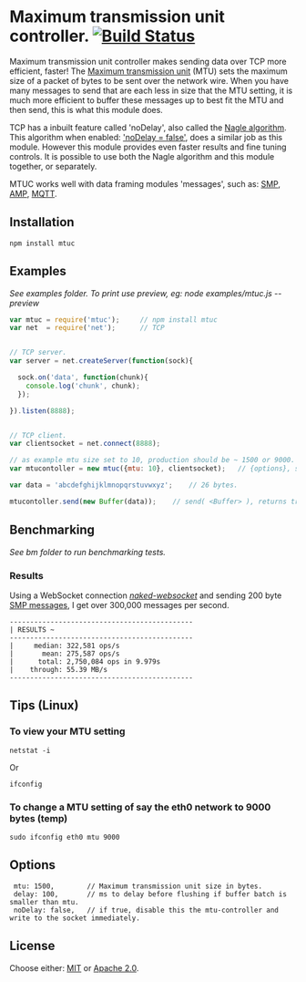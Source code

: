 # Maximum transmission unit controller. [![Build Status](https://api.travis-ci.org/fluidecho/mtuc.png)](https://travis-ci.org/fluidecho/mtuc)

Maximum transmission unit controller makes sending data over TCP more efficient, faster! The 
[Maximum transmission unit](https://en.wikipedia.org/wiki/Maximum_transmission_unit) (MTU) sets the 
maximum size of a packet of bytes to be sent over the network wire. When you have many messages to 
send that are each less in size that the MTU setting, it is much more efficient to buffer these 
messages up to best fit the MTU and then send, this is what this module does.

TCP has a inbuilt feature called 'noDelay', also called the [Nagle algorithm](https://en.wikipedia.org/wiki/Nagle%27s_algorithm). 
This algorithm when enabled: ['noDelay = false'](https://nodejs.org/api/net.html#net_socket_setnodelay_nodelay), 
does a similar job as this module. However this module provides even faster results and fine tuning 
controls. It is possible to use both the Nagle algorithm and this module together, or separately.

MTUC works well with data framing modules 'messages', such as: [SMP](https://github.com/smprotocol/smp-node), [AMP](https://github.com/tj/node-amp), [MQTT](https://github.com/mqttjs/mqtt-packet).


## Installation

```
npm install mtuc
```


## Examples

_See examples folder. To print use preview, eg: node examples/mtuc.js --preview_

```js
var mtuc = require('mtuc');     // npm install mtuc
var net  = require('net');      // TCP


// TCP server.
var server = net.createServer(function(sock){

  sock.on('data', function(chunk){
    console.log('chunk', chunk);
  });

}).listen(8888);


// TCP client.
var clientsocket = net.connect(8888);

// as example mtu size set to 10, production should be ~ 1500 or 9000.
var mtucontoller = new mtuc({mtu: 10}, clientsocket);   // {options}, socket (can be either server or client sockets).

var data = 'abcdefghijklmnopqrstuvwxyz';    // 26 bytes.

mtucontoller.send(new Buffer(data));    // send( <Buffer> ), returns true if socket overflowing.
```


## Benchmarking

_See bm folder to run benchmarking tests._

### Results

Using a WebSocket connection _[naked-websocket](https://github.com/fluidecho/naked-websocket)_ and 
sending 200 byte [SMP messages](https://github.com/smprotocol/smp-node), I get over 300,000 messages per second.

```
---------------------------------------------
| RESULTS ~
---------------------------------------------
|     median: 322,581 ops/s
|       mean: 275,587 ops/s
|      total: 2,750,084 ops in 9.979s
|    through: 55.39 MB/s
---------------------------------------------
```


## Tips (Linux)

### To view your MTU setting 

```
netstat -i
```
Or
```
ifconfig
```

### To change a MTU setting of say the eth0 network to 9000 bytes (temp)

```
sudo ifconfig eth0 mtu 9000
```


## Options

```
 mtu: 1500,        // Maximum transmission unit size in bytes.
 delay: 100,       // ms to delay before flushing if buffer batch is smaller than mtu.
 noDelay: false,   // if true, disable this the mtu-controller and write to the socket immediately.
```


## License

Choose either: [MIT](http://opensource.org/licenses/MIT) or [Apache 2.0](http://www.apache.org/licenses/LICENSE-2.0).


